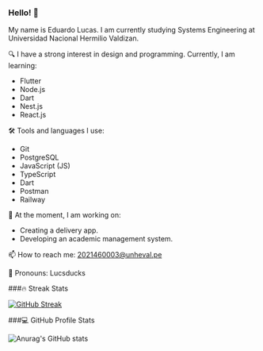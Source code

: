 ### Hello! 👋
My name is Eduardo Lucas. I am currently studying Systems Engineering at Universidad Nacional Hermilio Valdizan.

🔍 I have a strong interest in design and programming. Currently, I am learning:
- Flutter
- Node.js
- Dart
- Nest.js
- React.js

🛠 Tools and languages I use:
- Git
- PostgreSQL
- JavaScript (JS)
- TypeScript
- Dart
- Postman
- Railway

🌱 At the moment, I am working on:
- Creating a delivery app.
- Developing an academic management system.

📫 How to reach me: 2021460003@unheval.pe

📢 Pronouns: Lucsducks


###🔥 Streak Stats

[![GitHub Streak](https://streak-stats.demolab.com?user=lucsducks&theme=algolia&hide_border=true&border_radius=10&locale=es&date_format=M%20j%5B%2C%20Y%5D&mode=weekly)](https://git.io/streak-stats)

###💻 GitHub Profile Stats

![Anurag's GitHub stats](https://github-readme-stats.vercel.app/api?username=lucsducks&show_icons=true&theme=dracula)
